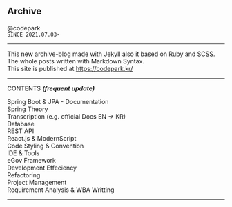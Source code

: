 ## Archive
@codepark
<br>
`SINCE 2021.07.03-`

---
This new archive-blog made with Jekyll also it based on Ruby and SCSS. The whole posts written with Markdown Syntax.
<br>
This site is published at https://codepark.kr/

---
CONTENTS **_(frequent update)_**

Spring Boot & JPA - Documentation
<br>
Spring Theory
<br>
Transcription (e.g. official Docs EN -> KR)
<br>
Database
<br>
REST API 
<br>
React.js & ModernScript
<br>
Code Styling & Convention
<br>
IDE & Tools
<br>
eGov Framework
<br>
Development Effeciency
<br>
Refactoring
<br>
Project Management
<br>
Requirement Analysis & WBA Writting

---

